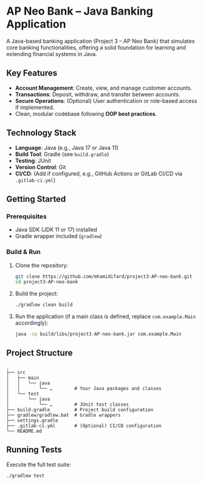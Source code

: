 # AP Neo Bank – Java Banking Application

A Java-based banking application (Project 3 – AP Neo Bank) that simulates core banking functionalities, offering a solid foundation for learning and extending financial systems in Java.

##  Key Features

- **Account Management**: Create, view, and manage customer accounts.
- **Transactions**: Deposit, withdraw, and transfer between accounts.
- **Secure Operations**: (Optional) User authentication or role-based access if implemented.
- Clean, modular codebase following **OOP best practices**.

##  Technology Stack

- **Language**: Java (e.g., Java 17 or Java 11)  
- **Build Tool**: Gradle (see `build.gradle`)  
- **Testing**: JUnit  
- **Version Control**: Git  
- **CI/CD**: (Add if configured, e.g., GitHub Actions or GitLab CI/CD via `.gitlab-ci.yml`)

##  Getting Started

### Prerequisites

- Java SDK (JDK 11 or 17) installed  
- Gradle wrapper included (`gradlew`)  

### Build & Run

1. Clone the repository:
   ```bash
   git clone https://github.com/mhamidifard/project3-AP-neo-bank.git
   cd project3-AP-neo-bank
   ```

2. Build the project:
   ```bash
   ./gradlew clean build
   ```

3. Run the application (if a main class is defined, replace `com.example.Main` accordingly):
   ```bash
   java -cp build/libs/project3-AP-neo-bank.jar com.example.Main
   ```

##  Project Structure

```
.
├── src
│   ├── main
│   │   └── java
│   │       └── …        # Your Java packages and classes
│   └── test
│       └── java
│           └── …        # JUnit test classes
├── build.gradle         # Project build configuration
├── gradlew/gradlew.bat  # Gradle wrappers
├── settings.gradle
├── .gitlab-ci.yml       # (Optional) CI/CD configuration
└── README.md
```

##  Running Tests

Execute the full test suite:
```bash
./gradlew test
```
